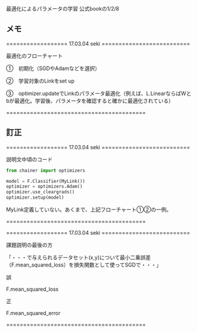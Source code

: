 最適化によるパラメータの学習
公式bookの1/2/8

## メモ

================== 17.03.04 seki ==========================

最適化のフローチャート

①　初期化（SGDやAdamなどを選択）

②　学習対象のLinkをset up

③　optimizer.updateでLinkのパラメータ最適化（例えば、L.LinearならばWとbが最適化。学習後、パラメータを確認すると確かに最適化されている）


=========================================


## 訂正 

================== 17.03.04 seki ==========================


説明文中頃のコード


```python
from chainer import optimizers

model = F.Classifier(MyLink())
optimizer = optimizers.Adam()
optimizer.use_cleargrads()
optimizer.setup(model)
```


MyLink定義していない。あくまで、上記フローチャート①②の一例。

=========================================


================== 17.03.04 seki ==========================


課題説明の最後の方

「・・・で与えられるデータセット(x,y)について最小二乗誤差（F.mean_squared_loss）を損失関数として使ってSGDで・・・」


誤

F.mean_squared_loss

正

F.mean_squared_error

=========================================








